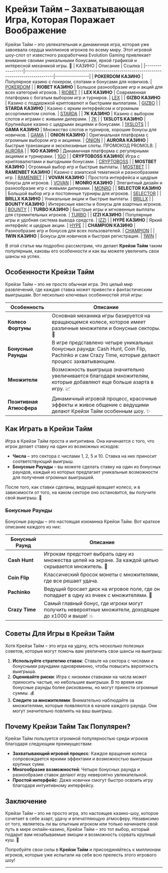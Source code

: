 # Крейзи Тайм – Захватывающая Игра, Которая Поражает Воображение

Крейзи Тайм – это увлекательная и динамичная игра, которая уже завоевала сердца миллионов игроков по всему миру. Этот игровой шоу-слот от известного разработчика Evolution Gaming привлекает внимание своими уникальными бонусами, яркой графикой и интересной механикой игры. 🎰 
| КАЗИНО          | Описание                                                                                   | Ссылка          |
|-----------------|--------------------------------------------------------------------------------------------|-----------------|
| **POKERDOM КАЗИНО**  | Популярное казино с покером, слотами и бонусами для новичков.                             | [POKERDOM](https://brandplay.link/Bxg7SC7H) |
| **RIOBET КАЗИНО**    | Большое разнообразие игр и акций для всех категорий игроков.                             | [RIOBET](https://brandplay.link/dtx89f2L) |
| **LEX КАЗИНО**       | Современная платформа с богатым выбором игр и турниров.                                  | [LEX](https://brandplay.link/2HFTmBc8) |
| **GIZBO КАЗИНО**     | Казино с поддержкой криптовалют и быстрыми выплатами.                                    | [GIZBO](https://gizbo-tea02.com/c8e962e89) |
| **STARDA КАЗИНО**    | Казино с ярким интерфейсом и огромным ассортиментом слотов.                              | [STARDA](https://brandplay.link/cpFQbWKn) |
| **7K КАЗИНО**        | Казино с выбором слотов и играми с живыми дилерами.                                      | [7K](https://brandplay.link/dd46bNgD) |
| **1XSLOTS КАЗИНО**   | Крупнейшее казино с щедрыми акциями и бонусами.                                          | [1XSLOTS](https://brandplay.link/R4xfxqdm) |
| **GAMA КАЗИНО**      | Множество слотов и турниров, хорошие бонусы для новичков.                                | [GAMA](https://brandplay.link/zrZpLFTP) |
| **ONION КАЗИНО**     | Оригинальная платформа с огромным выбором игр и акциями.                                 | [ONION](https://obclk001-2d.top/click?offer_id=986&partner_id=10542&landing_id=1798&utm_medium=affiliate&sub_1=oncasino3) |
| **AURORA КАЗИНО**    | Быстрые транзакции и эксклюзивные слоты. ПРОМОКОД PROMOLB.                               | [AURORA](https://10trafic-stat2.com/click/668546566bcc6313411604c7/6766/15114/subaccount?promocode=PROMOLB) |
| **1GO КАЗИНО**       | Динамичная платформа с регулярными акциями и турнирами.                                  | [1GO](https://1go-ircp01.com/ce015f410) |
| **CRYPTOBOSS КАЗИНО**| Игра с криптовалютами и выгодными бонусами.                                              | [CRYPTOBOSS](https://cryptobossc.online/d847bcfa9) |
| **MOSTBET КАЗИНО**   | Огромный выбор игр и быстрые выплаты.                                                    | [MOSTBET](https://ktbtis024ifqfn0mst.com/beQs) |
| **RAMENBET КАЗИНО**  | Казино с азиатской тематикой и разнообразием игр.                                        | [RAMENBET](https://get.saltyram.com/ru/registration?apkpop=0&partner=p24970p3296034p5526) |
| **VOVAN КАЗИНО**     | Простота интерфейса и щедрые бонусы для игроков.                                         | [VOVAN](https://vovan.site/d098ab058) |
| **MONRO КАЗИНО**     | Элегантный дизайн и разнообразие игр с живыми дилерами.                                  | [MONRO](https://mnr-ircp01.com/c3ce72a2c) |
| **SELECTOR КАЗИНО**  | Большой выбор игр и постоянные турниры для игроков.                                      | [SELECTOR](https://gosel.vc/SELVK) |
| **BRILLX КАЗИНО**    | Уникальные акции и быстрые выплаты.                                                      | [BRILLX](https://brillx.run/BRIVK) |
| **BOUNTY КАЗИНО**    | Интересные квесты и бонусы для азартных игроков.                                         | [BOUNTY](https://bounty-casino.de/BOVK) |
| **TURBO КАЗИНО**     | Быстрые игры и мгновенные выплаты для стремительных игроков.                             | [TURBO](https://turbo-casino.cc/TURVK) |
| **IZZI КАЗИНО**      | Популярные игры и удобная система вывода средств.                                        | [IZZI](https://izzi-fr03.com/ca7c8a7b7) |
| **HYPE КАЗИНО**      | Яркий интерфейс и щедрые акции.                                                          | [HYPE](https://hypekaz.com/dc2f44ad0) |
| **CHAMPION КАЗИНО**  | Разнообразие игр и бонусов для всех пользователей.                                       | [CHAMPION](https://champcasino.ink/pobeda/doa-hats?p80412p305331p112c) |
| **1WIN КАЗИНО**      | Бонусы для новичков и быстрая регистрация.                                               | [1WIN](https://brandplay.link/6F5VqbyZ) |

В этой статье мы подробно рассмотрим, что делает **Крейзи Тайм** таким популярным, каковы его особенности и как вы можете увеличить свои шансы на успех.

## Особенности Крейзи Тайм

Крейзи Тайм – это не просто обычная игра. Это целый мир развлечений, где каждая ставка может привести к фантастическим выигрышам. Вот несколько ключевых особенностей этой игры:

| Особенность        | Описание                                                                                                                                  |
|--------------------|-------------------------------------------------------------------------------------------------------------------------------------------|
| **Колесо Фортуны** | Основная механика игры базируется на вращающемся колесе, которое имеет различные множители и бонусные секторы. 🎡                           |
| **Бонусные Раунды**| В игре представлено четыре уникальных бонусных раунда: Cash Hunt, Coin Flip, Pachinko и сам Crazy Time, которые делают процесс захватывающим. |
| **Множители**      | Возможность выигрыша значительно увеличивается благодаря множителям, которые добавляют еще больше азарта в игру. 📈                          |
| **Позитивная Атмосфера**| Динамичный игровой процесс, красочные эффекты и живое общение с ведущими делают Крейзи Тайм особенным шоу. ✨                          |

## Как Играть в Крейзи Тайм

Игра в Крейзи Тайм проста и интуитивна. Она начинается с того, что игрок делает ставку на один из возможных исходов:

- **Числа** – это сектора с числами 1, 2, 5 и 10. Ставка на них приносит соответствующий выигрыш.
- **Бонусные Раунды** – вы можете сделать ставку на один из бонусных раундов, каждый из которых предлагает уникальные возможности для получения огромных выигрышей.

После того, как ставки сделаны, ведущий вращает колесо, и в зависимости от того, на каком секторе оно остановится, вы получите свой выигрыш. 🚀

### Бонусные Раунды

Бонусные раунды – это настоящая изюминка Крейзи Тайм. Вот краткое описание каждого из них:

| Бонусный Раунд  | Описание                                                                                           |
|-----------------|----------------------------------------------------------------------------------------------------|
| **Cash Hunt**    | Игрокам предстоит выбрать одну из множества целей на экране. За каждой целью скрывается множитель. 🎯|
| **Coin Flip**    | Классический бросок монеты с множителями, где все решает удача.                                    |
| **Pachinko**     | Ведущий бросает диск на игровое поле, где он попадает в одну из ячеек с множителями. 🎱             |
| **Crazy Time**   | Самый главный бонус, где игроки могут получить невероятные множители, доходящие до х1000 и выше! 💥|

## Советы Для Игры в Крейзи Тайм

Хотя Крейзи Тайм – это игра на удачу, есть несколько полезных советов, которые могут помочь вам увеличить свои шансы на выигрыш:

1. **Используйте стратегию ставок**: Ставьте на сектора с числами и бонусными раундами одновременно, чтобы повысить вероятность выигрыша.
2. **Оценивайте риски**: Игра с низкими ставками на числа может приносить частые, но небольшие выигрыши. В то время как бонусные раунды более рискованны, но могут принести огромные суммы. 💰
3. **Следите за множителями**: Внимательно наблюдайте за множителями, которые появляются в начале каждого раунда. Они могут значительно повлиять на ваш выигрыш.

## Почему Крейзи Тайм Так Популярен?

Крейзи Тайм пользуется огромной популярностью среди игроков благодаря следующим преимуществам:

- **Захватывающий игровой процесс**: Каждое вращение колеса сопровождается яркими эффектами и возможностью выигрыша крупных сумм.
- **Многообразие возможностей**: Четыре бонусных раунда и разнообразие ставок делают игру невероятно увлекательной.
- **Простой интерфейс**: Даже новички смогут быстро освоить игру благодаря интуитивному интерфейсу.

## Заключение

Крейзи Тайм – это не просто игра, это настоящее казино-шоу, которое сочетает в себе азарт, удачу и впечатляющую атмосферу. Независимо от того, являетесь ли вы опытным игроком или только начинаете свой путь в мире онлайн-казино, Крейзи Тайм – это тот выбор, который подарит вам незабываемые эмоции и возможность сорвать крупный куш. 🎉 

Попробуйте свои силы в **Крейзи Тайм** и присоединяйтесь к миллионам игроков, которые уже испытали на себе всю прелесть этого игрового шоу!

---

